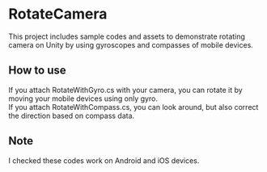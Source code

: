 # RotateCamera

This project includes sample codes and assets to demonstrate rotating camera on Unity 
by using gyroscopes and compasses of mobile devices. 

## How to use
If you attach RotateWithGyro.cs with your camera, 
you can rotate it by moving your mobile devices using only gyro.   
If you attach RotateWithCompass.cs, 
you can look around, but also correct the direction based on compass data.  

## Note
I checked these codes work on Android and iOS devices. 

